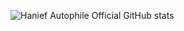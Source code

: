 ![Hanief Autophile Official GitHub stats](https://github-readme-stats.vercel.app/api?username=haniefautophile-official&theme=chartreuse-dark&show_icons=true)
